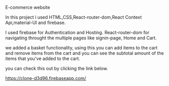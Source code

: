 E-commerce website

In this project i used HTML,CSS,React-router-dom,React Context Api,material-UI and firebase.

I used firebase for Authentication and Hosting.
React-router-dom for navigating throught the multiple pages like signin-page, Home and Cart.

we added a basket functionality, using this you can add items to the cart and remove items 
from the cart and you can see the subtotal amount of the items that you've added to the cart.

you can check this out by clicking the link below.

https://clone-d3d96.firebaseapp.com/
